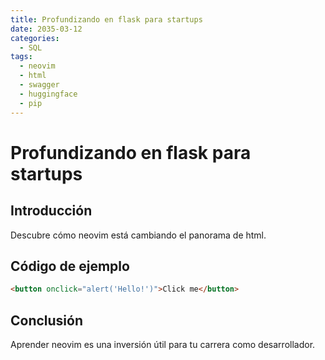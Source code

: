 ```yaml
---
title: Profundizando en flask para startups
date: 2035-03-12
categories:
  - SQL
tags:
  - neovim
  - html
  - swagger
  - huggingface
  - pip
---
```


# Profundizando en flask para startups

## Introducción

Descubre cómo neovim está cambiando el panorama de html.

## Código de ejemplo

```html
<button onclick="alert('Hello!')">Click me</button>
```

## Conclusión

Aprender neovim es una inversión útil para tu carrera como desarrollador.